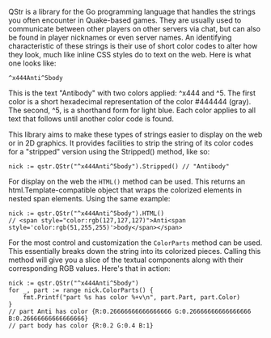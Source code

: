 QStr is a library for the Go programming language that handles the strings you often encounter in Quake-based games.
They are usually used to communicate between other players on other servers via chat, but can also be found in player
nicknames or even server names. An identifying characteristic of these strings is their use of short color codes to
alter how they look, much like inline CSS styles do to text on the web. Here is what one looks like:

    ^x444Anti^5body

This is the text "Antibody" with two colors applied: ^x444 and ^5. The first color is a short hexadecimal
representation of the color #444444 (gray). The second, ^5, is a shorthand form for light blue. Each color applies to
all text that follows until another color code is found.

This library aims to make these types of strings easier to display on the web or in 2D graphics. It provides
facilities to strip the string of its color codes for a "stripped" version using the Stripped() method, like so:

    nick := qstr.QStr("^x444Anti^5body").Stripped() // "Antibody"

For display on the web the `HTML()` method can be used. This returns an html.Template-compatible object that wraps
the colorized elements in nested span elements. Using the same example:

    nick := qstr.QStr("^x444Anti^5body").HTML()
    // <span style="color:rgb(127,127,127)">Anti<span style='color:rgb(51,255,255)'>body</span></span>

For the most control and customization the `ColorParts` method can be used. This essentially breaks down the string into
its colorized pieces. Calling this method will give you a slice of the textual components along with their corresponding
RGB values. Here's that in action:

    nick := qstr.QStr("^x444Anti^5body")
    for _, part := range nick.ColorParts() {
        fmt.Printf("part %s has color %+v\n", part.Part, part.Color)
    }
    // part Anti has color {R:0.26666666666666666 G:0.26666666666666666 B:0.26666666666666666}
    // part body has color {R:0.2 G:0.4 B:1}

